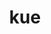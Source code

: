 ---
category: 3-letters
denotation: null
name: kue
reference_link: https://www.etymonline.com/word/kue
root_language: null
root_name: null
title: kue
type: free
word_sums:
- respelling: kue
  sum: 'Kue + '
---